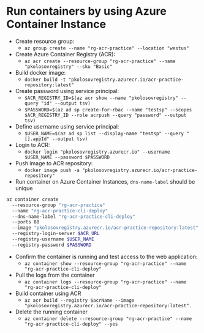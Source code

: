 ﻿# Run containers by using Azure Container Instance

- Create resource group:
    - `az group create --name "rg-acr-practice" --location "westus"`
- Create Azure Container Registry (ACR):
    - `az acr create --resource-group "rg-acr-practice" --name "pkolosovregistry" --sku "Basic"`
- Build docker image:
    - `docker build -t "pkolosovregistry.azurecr.io/acr-practice-repository:latest"`
- Create password using service principal:
    - `$ACR_REGISTRY_ID=$(az acr show --name "pkolosovregistry" --query "id" --output tsv)`
    - `$PASSWORD=$(az ad sp create-for-rbac --name "testsp" --scopes $ACR_REGISTRY_ID --role acrpush --query "password" --output tsv)`
- Define username using service principal:
    - `$USER_NAME=$(az ad sp list --display-name "testsp" --query "[].appId" --output tsv)`
- Login to ACR:
    - `docker login "pkolosovregistry.azurecr.io" --username $USER_NAME --password $PASSWORD`
- Push image to ACR repository:
    - `docker image push -a "pkolosovregistry.azurecr.io/acr-practice-repository"`
- Run container on Azure Container Instances, `dns-name-label` should be unique

```bash
az container create 
  --resource-group "rg-acr-practice" 
  --name "rg-acr-practice-cli-deploy" 
  --dns-name-label "rg-acr-practice-cli-deploy" 
  --ports 80 
  --image "pkolosovregistry.azurecr.io/acr-practice-repository:latest" 
  --registry-login-server $ACR_URL 
  --registry-username $USER_NAME 
  --registry-password $PASSWORD
```

- Confirm the container is running and test access to the web application:
    - `az container show --resource-group "rg-acr-practice" --name "rg-acr-practice-cli-deploy"`
- Pull the logs from the container
    - `az container logs --resource-group "rg-acr-practice" --name "rg-acr-practice-cli-deploy"`
- Build container using ACR
    - `az acr build --registry $acrName --image "pkolosovregistry.azurecr.io/acr-practice-repository:latest".`
- Delete the running container
    - `az container delete --resource-group "rg-acr-practice" --name "rg-acr-practice-cli-deploy" --yes`